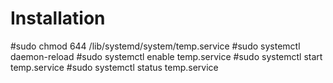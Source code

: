 # Installation

#sudo chmod 644 /lib/systemd/system/temp.service
#sudo systemctl daemon-reload
#sudo systemctl enable temp.service
#sudo systemctl start temp.service
#sudo systemctl status temp.service
